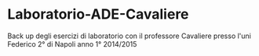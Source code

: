 # Laboratorio-ADE-Cavaliere
Back up degli esercizi di laboratorio con il professore Cavaliere
presso l'uni Federico 2° di Napoli anno 1° 2014/2015
